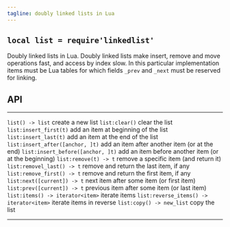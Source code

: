 ```yaml
---
tagline: doubly linked lists in Lua
---
```


## `local list = require'linkedlist'`

Doubly linked lists in Lua. Doubly linked lists make insert, remove and move operations fast,
and access by index slow. In this particular implementation items must be Lua tables for which
fields `_prev` and `_next` must be reserved for linking.

## API

---------------------------------------------- ----------------------------------------------
`list() -> list`                               create a new list
`list:clear()`                                 clear the list
`list:insert_first(t)`                         add an item at beginning of the list
`list:insert_last(t)`                          add an item at the end of the list
`list:insert_after([anchor, ]t)`               add an item after another item (or at the end)
`list:insert_before([anchor, ]t)`              add an item before another item (or at the beginning)
`list:remove(t) -> t`                          remove a specific item (and return it)
`list:removel_last() -> t`                     remove and return the last item, if any
`list:remove_first() -> t`                     remove and return the first item, if any
`list:next([current]) -> t`                    next item after some item (or first item)
`list:prev([current]) -> t`                    previous item after some item (or last item)
`list:items() -> iterator<item>`               iterate items
`list:reverse_items() -> iterator<item>`       iterate items in reverse
`list:copy() -> new_list`                      copy the list
---------------------------------------------- ----------------------------------------------
